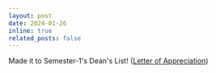 ```yaml
---
layout: post
date: 2024-01-26
inline: true
related_posts: false
---
```


Made it to Semester-1's Dean's List! ([Letter of Appreciation](assets/pdf/deans_list_sem1_2023-24.pdf))

